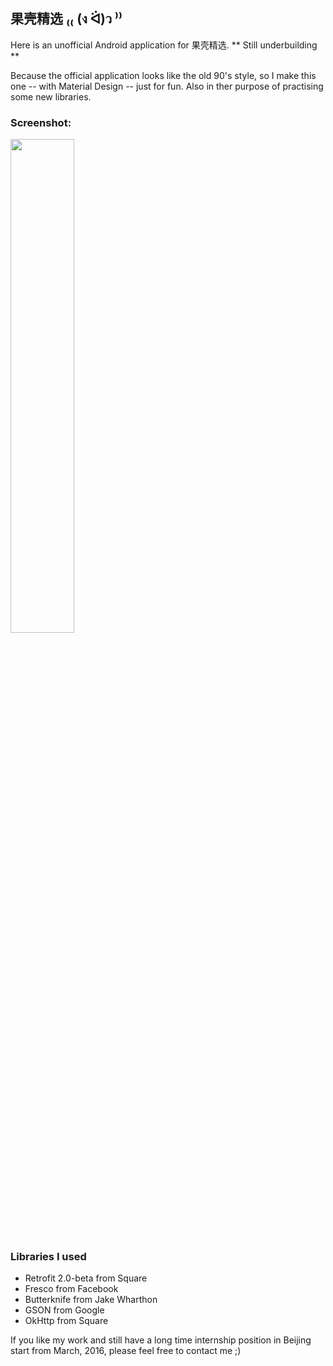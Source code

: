 ## 果壳精选 ₍₍ (ง ᐛ)ว ⁾⁾

Here is an unofficial Android application for 果壳精选.
** Still underbuilding **

Because the official application looks like the old 90's style, so I make this one -- with Material Design -- just for fun. Also in ther purpose of practising some new libraries.


### Screenshot:

<img src="http://7vijxa.com1.z0.glb.clouddn.com/IMG_2015-12-10%2015%3A22%3A19.jpg" width="45%" />

### Libraries I used
- Retrofit 2.0-beta from Square
- Fresco from Facebook
- Butterknife from Jake Wharthon
- GSON from Google
- OkHttp from Square


If you like my work and still have a long time internship position in Beijing start from March, 2016, please feel free to contact me ;)
